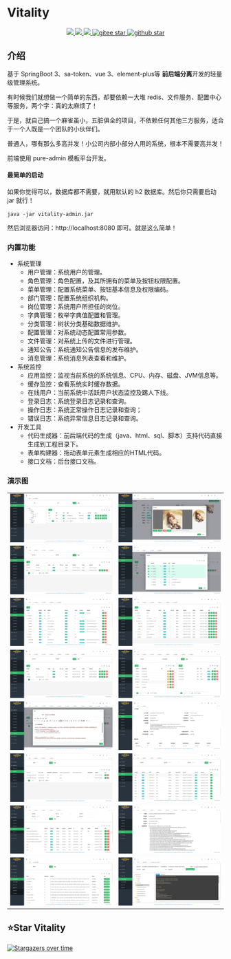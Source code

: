 # Vitality
<p align="center">	
	<a target="_blank" href="https://search.maven.org/search?q=g:%22com.github.mengweijin%22%20AND%20a:%22vitality-parent%22">
		<img src="https://img.shields.io/maven-central/v/com.github.mengweijin/vitality-parent" />
	</a>
	<a target="_blank" href="https://github.com/mengweijin/quickboot/blob/master/LICENSE">
		<img src="https://img.shields.io/badge/license-Apache2.0-blue.svg" />
	</a>
	<a target="_blank" href="https://www.oracle.com/technetwork/java/javase/downloads/index.html">
		<img src="https://img.shields.io/badge/JDK-17-green.svg" />
	</a>
	<a target="_blank" href="https://gitee.com/mengweijin/vitality/stargazers">
		<img src="https://gitee.com/mengweijin/vitality/badge/star.svg?theme=dark" alt='gitee star'/>
	</a>
	<a target="_blank" href='https://github.com/mengweijin/vitality'>
		<img src="https://img.shields.io/github/stars/mengweijin/vitality.svg?style=social" alt="github star"/>
	</a>
</p>

## 介绍

基于 SpringBoot 3、sa-token、vue 3、element-plus等 **前后端分离**开发的轻量级管理系统。

有时候我们就想做一个简单的东西，却要依赖一大堆 redis、文件服务、配置中心等服务，两个字：真的太麻烦了！

于是，就自己搞一个麻雀虽小，五脏俱全的项目，不依赖任何其他三方服务，适合于一个人既是一个团队的小伙伴们。

普通人，哪有那么多高并发！小公司内部小部分人用的系统，根本不需要高并发！

前端使用 pure-admin 模板平台开发。

#### 最简单的启动

如果你觉得可以，数据库都不需要，就用默认的 h2 数据库。然后你只需要启动 jar 就行！

```shell
java -jar vitality-admin.jar
```

然后浏览器访问：http://localhost:8080 即可。就是这么简单！

### 内置功能
- 系统管理
  - 用户管理：系统用户的管理。
  - 角色管理：角色配置，及其所拥有的菜单及按钮权限配置。
  - 菜单管理：配置系统菜单、按钮基本信息及权限编码。
  - 部门管理：配置系统组织机构。
  - 岗位管理：系统用户所担任的岗位。
  - 字典管理：枚举字典值配置和管理。
  - 分类管理：树状分类基础数据维护。
  - 配置管理：对系统动态配置常用参数。
  - 文件管理：对系统上传的文件进行管理。
  - 通知公告：系统通知公告信息的发布维护。
  - 消息管理：系统消息列表查看和维护。
- 系统监控 
  - 应用监控：监视当前系统的系统信息、CPU、内存、磁盘、JVM信息等。
  - 缓存监控：查看系统实时缓存数据。
  - 在线用户：当前系统中活跃用户状态监控及踢人下线。
  - 登录日志：系统登录日志记录和查询。
  - 操作日志：系统正常操作日志记录和查询；
  - 错误日志：系统异常信息日志记录和查询。
- 开发工具
  - 代码生成器：前后端代码的生成（java、html、sql、脚本）支持代码直接生成到工程目录下。
  - 表单构建器：拖动表单元素生成相应的HTML代码。
  - 接口文档：后台接口文档。

### 演示图
|                                                            |                                                                 |    
|-----------------------------------------------------------:|:----------------------------------------------------------------|
|            ![用户管理](docs/readme/images/user_management.png) | ![用户详情](docs/readme/images/user_detail.png)                     | 
|            ![角色管理](docs/readme/images/role_management.png) | ![角色授权](docs/readme/images/role_authorization.png)              | 
|            ![菜单管理](docs/readme/images/menu_management.png) | ![部门管理](docs/readme/images/dept_management.png)                 | 
|            ![岗位管理](docs/readme/images/post_management.png) | ![字典管理](docs/readme/images/dict_management.png)                 | 
|          ![公告编辑](docs/readme/images/announcement_edit.png) | ![应用监控](docs/readme/images/monitor_server.png)                  | 
|        ![在线用户](docs/readme/images/monitor_online_user.png) | ![登录日志](docs/readme/images/monitor_log_login.png)               | 
|      ![操作日志](docs/readme/images/monitor_log_operation.png) | ![错误日志](docs/readme/images/monitor_log_error.png)               | 
| ![img.png](docs/readme/images/dev_tool_code_generator.png) | ![代码生成器](docs/readme/images/dev_tool_code_generator_detail.png) | 


## ⭐Star Vitality

[![Stargazers over time](https://starchart.cc/mengweijin/vitality.svg)](https://starchart.cc/mengweijin/vitality)















